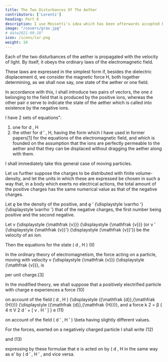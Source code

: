```yaml
---
title: The Two Disturbances Of The Aether
contributors: ['Lorentz']
heading: Part 6
description: I use Mossotti's idea which has been afterwards accepted by Wilhelm Weber and Zöllner.
image: "/covers/grav.jpg"
# date2021-09-28"
icon: /icons/lor.png
weight: 10
---
```




Each of the two disturbances of the aether is propagated with the velocity of light. By itself, it obeys the ordinary laws of the electromagnetic field. 

These laws are expressed in the simplest form if, besides the dielectric displacement d, we consider the magnetic force H, both together determining, as we shall now say, one state of the aether or one field. 

In accordance with this, I shall introduce two pairs of vectors, the one `d` belonging to the field that is produced by the positive ions, whereas the other pair `d` serve to indicate the state of the aether which is called into existence by the negative ions. 

I have 2 sets of equations":

1. one for d , H  
2. the other for d ′ , H, having the form which I have used in former papers[1] for the equations of the electromagnetic field, and which is founded on the assumption that the ions are perfectly permeable to the aether and that they can be displaced without dragging the aether along with them.

I shall immediately take this general case of moving particles.

Let us further suppose the charges to be distributed with finite volume-density, and let the units in which these are expressed be chosen in such a way that, in a body which exerts no electrical actions, the total amount of the positive charges has the same numerical value as that of the negative charges.

Let ϱ  be the density of the positive, and ϱ ′ {\displaystyle \varrho '} {\displaystyle \varrho '} that of the negative charges, the first number being positive and the second negative.

Let v {\displaystyle {\mathfrak {v}}} {\displaystyle {\mathfrak {v}}} (or v ′ {\displaystyle {\mathfrak {v}}'} {\displaystyle {\mathfrak {v}}'}) be the velocity of an ion.

Then the equations for the state ( d , H ) (II)

In the ordinary theory of electromagnetism, the force acting on a particle, moving with velocity v {\displaystyle {\mathfrak {v}}} {\displaystyle {\mathfrak {v}}}, is


per unit charge.[3]

In the modified theory, we shall suppose that a positively electrified particle with charge e experiences a force (10)

on account of the field ( d , H ) {\displaystyle ({\mathfrak {d}},{\mathfrak {H}})} {\displaystyle ({\mathfrak {d}},{\mathfrak {H}})}, and a force k 2 = β { 4 π V 2 d ′ + [ v   .   H ′ ] } e  	(11)

on account of the field ( d ′ , H ′ ) \beta having slightly different values.

For the forces, exerted on a negatively charged particle I shall write
(12)

and (13)

expressing by these formulae that e is acted on by ( d , H in the same way as e' by ( d ′ , H ′ , and vice versa.


